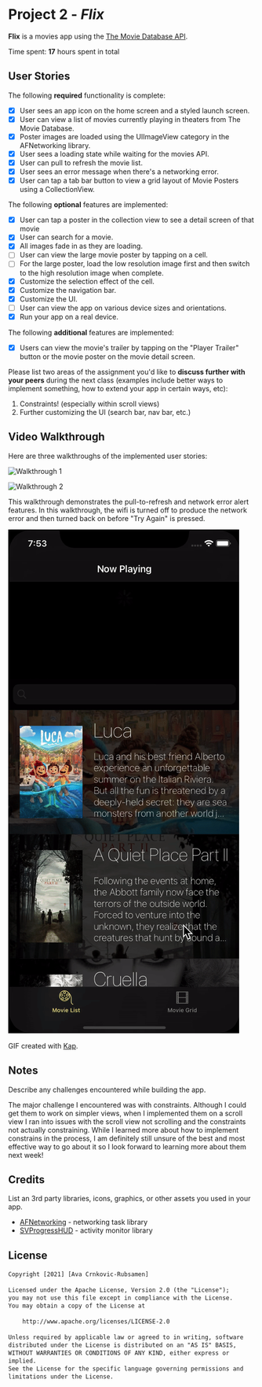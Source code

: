 # Project 2 - *Flix*

**Flix** is a movies app using the [The Movie Database API](http://docs.themoviedb.apiary.io/#).

Time spent: **17** hours spent in total

## User Stories

The following **required** functionality is complete:

- [X] User sees an app icon on the home screen and a styled launch screen.
- [X] User can view a list of movies currently playing in theaters from The Movie Database.
- [X] Poster images are loaded using the UIImageView category in the AFNetworking library.
- [X] User sees a loading state while waiting for the movies API.
- [X] User can pull to refresh the movie list.
- [X] User sees an error message when there's a networking error.
- [X] User can tap a tab bar button to view a grid layout of Movie Posters using a CollectionView.

The following **optional** features are implemented:

- [X] User can tap a poster in the collection view to see a detail screen of that movie
- [X] User can search for a movie.
- [X] All images fade in as they are loading.
- [ ] User can view the large movie poster by tapping on a cell.
- [ ] For the large poster, load the low resolution image first and then switch to the high resolution image when complete.
- [X] Customize the selection effect of the cell.
- [X] Customize the navigation bar.
- [X] Customize the UI.
- [ ] User can view the app on various device sizes and orientations.
- [X] Run your app on a real device.

The following **additional** features are implemented:

- [X] Users can view the movie's trailer by tapping on the "Player Trailer" button or the movie poster on the movie detail screen.

Please list two areas of the assignment you'd like to **discuss further with your peers** during the next class (examples include better ways to implement something, how to extend your app in certain ways, etc):

1. Constraints! (especially within scroll views)
2. Further customizing the UI (search bar, nav bar, etc.)

## Video Walkthrough

Here are three walkthroughs of the implemented user stories:

![Walkthrough 1](https://github.com/ava-cr/FBUFlix/blob/main/gifs/flix1.gif)

![Walkthrough 2](https://github.com/ava-cr/FBUFlix/blob/main/gifs/flix2.gif)

This walkthrough demonstrates the pull-to-refresh and network error alert features. In this walkthrough, the wifi is turned off to produce the network error and then turned back on before "Try Again" is pressed.

![Walkthrough 3](https://github.com/ava-cr/FBUFlix/blob/main/gifs/flix3.gif)

GIF created with [Kap](https://getkap.co/).

## Notes

Describe any challenges encountered while building the app.

The major challenge I encountered was with constraints. Although I could get them to work on simpler views, when I implemented them on a scroll view I ran into issues with the scroll view not scrolling and the constraints not actually constraining. While I learned more about how to implement constrains in the process, I am definitely still unsure of the best and most effective way to go about it so I look forward to learning more about them next week!

## Credits

List an 3rd party libraries, icons, graphics, or other assets you used in your app.

- [AFNetworking](https://github.com/AFNetworking/AFNetworking) - networking task library
- [SVProgressHUD](https://github.com/SVProgressHUD/SVProgressHUD) - activity monitor library

## License

    Copyright [2021] [Ava Crnkovic-Rubsamen]

    Licensed under the Apache License, Version 2.0 (the "License");
    you may not use this file except in compliance with the License.
    You may obtain a copy of the License at

        http://www.apache.org/licenses/LICENSE-2.0

    Unless required by applicable law or agreed to in writing, software
    distributed under the License is distributed on an "AS IS" BASIS,
    WITHOUT WARRANTIES OR CONDITIONS OF ANY KIND, either express or implied.
    See the License for the specific language governing permissions and
    limitations under the License.
